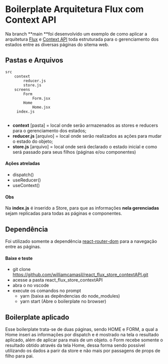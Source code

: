 # Boilerplate Arquitetura Flux com Context API

Na branch **main **foi desenvolvido um exemplo de como aplicar a arquitetura [Flux](https://medium.com/engenharia-arquivei/arquitetura-flux-26a419871ade) e [Context API](https://codeburst.io/global-state-with-react-hooks-and-context-api-87019cc4f2cf) toda estruturada para o gerenciamento dos estados entre as diversas páginas do sitema web.



## Pastas e Arquivos

```
src
	context
		reducer.js
		store.js
	screens
		Form
        	Form.jsx
        Home
        	Home.jsx
     index.js
        	
```

 

- **context** [pasta] = local onde serão armazenados as stores e reducers para o gerenciamento dos estados;
- **reducer.js** [arquivo] = local onde serão realizados as ações para mudar o estado do objeto;
- **store.js** [arquivo] = local onde será declarado o estado inicial e como será passado para seus filhos (páginas e/ou componentes)



#### Ações atreladas

- dispatch()
- useReducer()
- useContext()



#### Obs

Na **index.js** é inserido a Store, para que as informações **nela gerenciadas** sejam replicadas para todas as páginas e componentes. 

## Dependência

Foi utilizado somente a dependência [react-router-dom](https://yarnpkg.com/package/react-router-dom) para a navegação entre as páginas.



#### Baixe e teste

- git clone https://github.com/williamcamasil/react_flux_store_contextAPI.git
- acesse a pasta react_flux_store_contextAPI
- abra o no vscode
- execute os comandos no prompt
  - yarn				(baixa as depêndencias do node_modules)
  - yarn start       (Abre o boilerplate no browser)



## Boilerplate aplicado

Esse boilerplate trata-se de duas páginas, sendo HOME e FORM, a qual a Home inseri as informações por dispatch e é mostrado na tela o resultado aplicado, além de aplicar para mais de um objeto. o Form recebe somente o resultado obtido através da tela Home, dessa forma sendo possível utilizando os dados a parir da store e não mais por passagens de props de filho para pai. 
